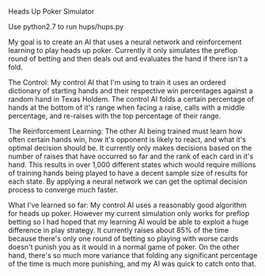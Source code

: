 
Heads Up Poker Simulator

Use python2.7 to run hups/hups.py

My goal is to create an AI that uses a neural network and reinforcement learning to play heads up poker.  Currently it only simulates the preflop round of betting and then deals out and evaluates the hand if there isn't a fold.

The Control:
My control AI that I'm using to train it uses an ordered dictionary of starting hands and their respective win percentages against a random hand in Texas Holdem.  The control AI folds a certain percentage of hands at the bottom of it's range when facing a raise, calls with a middle percentage, and re-raises with the top percentage of their range.  

The Reinforcement Learning:
The other AI being trained must learn how often certain hands win, how it's opponent is likely to react, and what it's optimal decision should be.  It currently only makes decisions based on the number of raises that have occurred so far and the rank of each card in it's hand.  This results in over 1,000 different states which would require millions of training hands being played to have a decent sample size of results for each state.  By applying a neural network we can get the optimal decision process to converge much faster.

What I've learned so far:
My control AI uses a reasonably good algorithm for heads up poker.  However my current simulation only works for preflop betting so I had hoped that my learning AI would be able to exploit a huge difference in play strategy.  It currently raises about 85% of the time because there's only one round of betting so playing with worse cards doesn't punish you as it would in a normal game of poker.  On the other hand, there's so much more variance that folding any significant percentage of the time is much more punishing, and my AI was quick to catch onto that.
